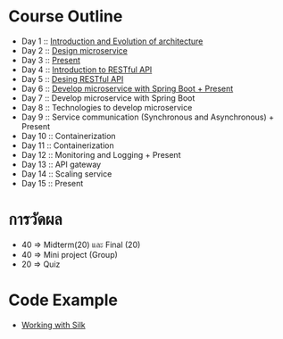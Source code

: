# Course Outline

* Day 1 :: [Introduction and Evolution of architecture](https://github.com/up1/course_microservice_kmitl/tree/master/slide/day01)
* Day 2 :: [Design microservice](https://github.com/up1/course_microservice_kmitl/tree/master/slide/day02)
* Day 3 :: [Present](https://github.com/up1/course_microservice_kmitl/tree/master/slide/day03)
* Day 4 :: [Introduction to RESTful API](https://github.com/up1/course_microservice_kmitl/tree/master/slide/day04)
* Day 5 :: [Desing RESTful API](https://github.com/up1/course_microservice_kmitl/tree/master/slide/day05)
* Day 6 :: [Develop microservice with Spring Boot + Present](https://github.com/up1/course_microservice_kmitl/tree/master/slide/day06)
* Day 7 :: Develop microservice with Spring Boot
* Day 8 :: Technologies to develop microservice
* Day 9 :: Service communication (Synchronous and Asynchronous)  + Present
* Day 10 :: Containerization
* Day 11 :: Containerization
* Day 12 :: Monitoring and Logging  + Present
* Day 13 :: API gateway
* Day 14 :: Scaling service
* Day 15 :: Present


# การวัดผล

* 40  => Midterm(20) และ Final (20)
* 40  => Mini project (Group)
* 20  => Quiz


# Code Example
* [Working with Silk](https://github.com/up1/working-with-silk)
